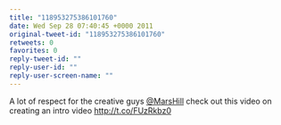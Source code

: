 ```yaml
---
title: "118953275386101760"
date: Wed Sep 28 07:40:45 +0000 2011
original-tweet-id: "118953275386101760"
retweets: 0
favorites: 0
reply-tweet-id: ""
reply-user-id: ""
reply-user-screen-name: ""
---
```

A lot of respect for the creative guys <a href="https://twitter.com/MarsHill">@MarsHill</a> check out this video on creating an intro video http://t.co/FUzRkbz0
